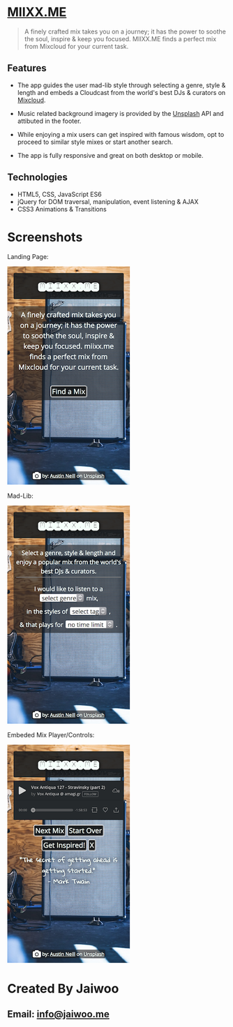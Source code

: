 # [MIIXX.ME](https://jaiwoo.github.io/miixx.me/)

> A finely crafted mix takes you on a journey; it has the power to soothe the soul, inspire & keep you focused. MIIXX.ME finds a perfect mix from Mixcloud for your current task.

## Features

- The app guides the user mad-lib style through selecting a genre, style & length and embeds a Cloudcast from the world's best DJs & curators on [Mixcloud](https://mixcloud.com).

- Music related background imagery is provided by the [Unsplash](https://unsplash.com) API and attibuted in the footer.

- While enjoying a mix users can get inspired with famous wisdom, opt to proceed to similar style mixes or start another search.

- The app is fully responsive and great on both desktop or mobile.

## Technologies

- HTML5, CSS, JavaScript ES6
- jQuery for DOM traversal, manipulation, event listening & AJAX
- CSS3 Animations & Transitions

# Screenshots

Landing Page:

![landing page](/img/screenshots/landing_page.png)

Mad-Lib:

![mad lib](/img/screenshots/mad-lib_form.png)

Embeded Mix Player/Controls:

![mix player](/img/screenshots/iframe_player.png)

# Created By Jaiwoo

## Email: info@jaiwoo.me
